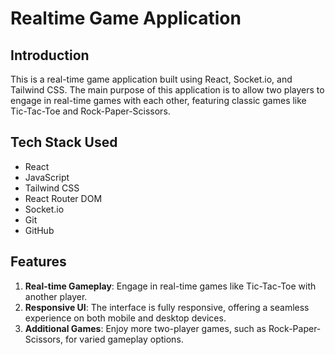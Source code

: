 # Realtime Game Application

## Introduction

This is a real-time game application built using React, Socket.io, and Tailwind CSS. The main purpose of this application is to allow two players to engage in real-time games with each other, featuring classic games like Tic-Tac-Toe and Rock-Paper-Scissors.


## Tech Stack Used

- React
- JavaScript
- Tailwind CSS
- React Router DOM
- Socket.io
- Git
- GitHub

## Features

1. **Real-time Gameplay**: Engage in real-time games like Tic-Tac-Toe with another player.
2. **Responsive UI**: The interface is fully responsive, offering a seamless experience on both mobile and desktop devices.
3. **Additional Games**: Enjoy more two-player games, such as Rock-Paper-Scissors, for varied gameplay options.
